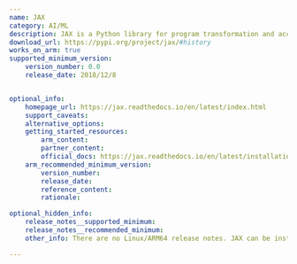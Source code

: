 ```yaml
---
name: JAX
category: AI/ML
description: JAX is a Python library for program transformation and accelerator-oriented array computation. It is designed for large-scale machine learning and high-performance numerical computing.
download_url: https://pypi.org/project/jax/#history
works_on_arm: true
supported_minimum_version:
    version_number: 0.0
    release_date: 2018/12/8


optional_info:
    homepage_url: https://jax.readthedocs.io/en/latest/index.html
    support_caveats:
    alternative_options:
    getting_started_resources:
        arm_content: 
        partner_content:
        official_docs: https://jax.readthedocs.io/en/latest/installation.html
    arm_recommended_minimum_version:
        version_number:
        release_date:
        reference_content:
        rationale:

optional_hidden_info:
    release_notes__supported_minimum:
    release_notes__recommended_minimum:
    other_info: There are no Linux/ARM64 release notes. JAX can be installed via pip on the Neoverse N1, from the first release itself.

---
```

